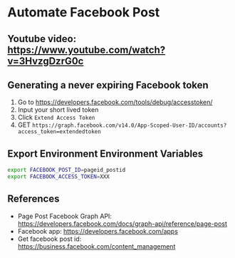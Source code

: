 # Automate Facebook Post

## Youtube video: https://www.youtube.com/watch?v=3HvzgDzrG0c

## Generating a never expiring Facebook token
1. Go to https://developers.facebook.com/tools/debug/accesstoken/
2. Input your short lived token
3. Click `Extend Access Token`
4. GET `https://graph.facebook.com/v14.0/App-Scoped-User-ID/accounts?access_token=extendedtoken`

## Export Environment Environment Variables
```bash
export FACEBOOK_POST_ID=pageid_postid
export FACEBOOK_ACCESS_TOKEN=XXX
```

## References
- Page Post Facebook Graph API: https://developers.facebook.com/docs/graph-api/reference/page-post
- Facebook app: https://developers.facebook.com/apps
- Get facebook post id: https://business.facebook.com/content_management
